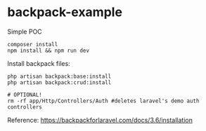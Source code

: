 # backpack-example
Simple POC

`composer install`  
`npm install && npm run dev`

Install backpack files:
```
php artisan backpack:base:install
php artisan backpack:crud:install

# OPTIONAL!
rm -rf app/Http/Controllers/Auth #deletes laravel's demo auth controllers
```

Reference: https://backpackforlaravel.com/docs/3.6/installation
